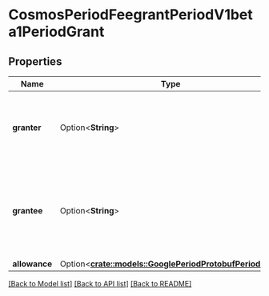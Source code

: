 # CosmosPeriodFeegrantPeriodV1beta1PeriodGrant

## Properties

Name | Type | Description | Notes
------------ | ------------- | ------------- | -------------
**granter** | Option<**String**> | granter is the address of the user granting an allowance of their funds. | [optional]
**grantee** | Option<**String**> | grantee is the address of the user being granted an allowance of another user's funds. | [optional]
**allowance** | Option<[**crate::models::GooglePeriodProtobufPeriodAny**](google.protobuf.Any.md)> |  | [optional]

[[Back to Model list]](../README.md#documentation-for-models) [[Back to API list]](../README.md#documentation-for-api-endpoints) [[Back to README]](../README.md)


